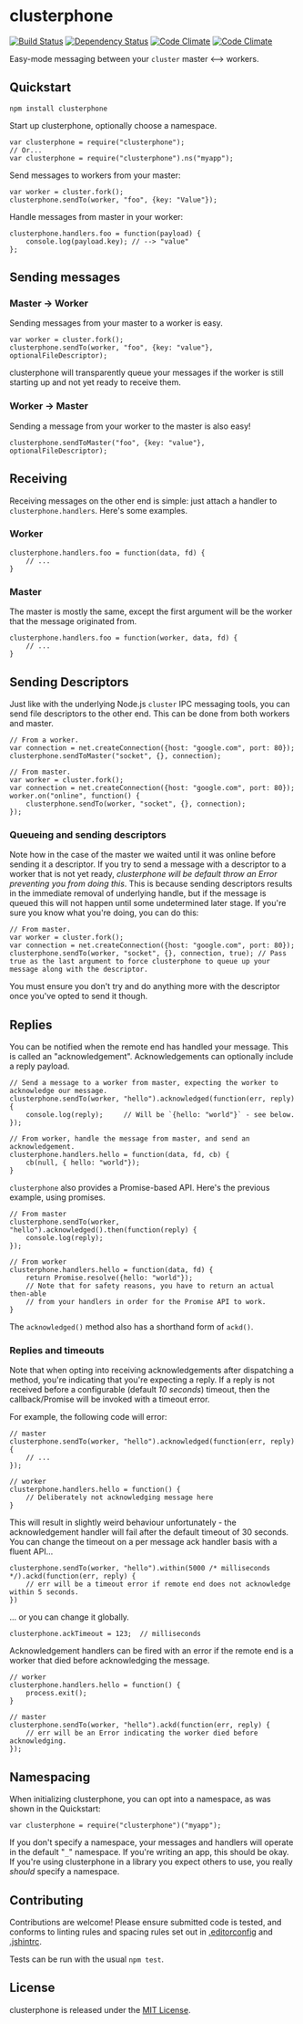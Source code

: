 # clusterphone

[![Build Status](https://travis-ci.org/samcday/clusterphone.svg?branch=master)](https://travis-ci.org/samcday/clusterphone) [![Dependency Status](https://david-dm.org/samcday/clusterphone.svg)](https://david-dm.org/samcday/clusterphone) [![Code Climate](https://codeclimate.com/github/samcday/clusterphone.png)](https://codeclimate.com/github/samcday/clusterphone) [![Code Climate](https://codeclimate.com/github/samcday/clusterphone/coverage.png)](https://codeclimate.com/github/samcday/clusterphone)

Easy-mode messaging between your `cluster` master <--> workers.

## Quickstart

`npm install clusterphone`

Start up clusterphone, optionally choose a namespace.

    var clusterphone = require("clusterphone");
    // Or...
    var clusterphone = require("clusterphone").ns("myapp");

Send messages to workers from your master:

    var worker = cluster.fork();
    clusterphone.sendTo(worker, "foo", {key: "Value"});

Handle messages from master in your worker:

    clusterphone.handlers.foo = function(payload) {
        console.log(payload.key); // --> "value"
    };


## Sending messages

### Master -> Worker

Sending messages from your master to a worker is easy.

    var worker = cluster.fork();
    clusterphone.sendTo(worker, "foo", {key: "value"}, optionalFileDescriptor);

clusterphone will transparently queue your messages if the worker is still starting up and not yet ready to receive them.

### Worker -> Master

Sending a message from your worker to the master is also easy!

    clusterphone.sendToMaster("foo", {key: "value"}, optionalFileDescriptor);


## Receiving

Receiving messages on the other end is simple: just attach a handler to `clusterphone.handlers`. Here's some examples.

### Worker

    clusterphone.handlers.foo = function(data, fd) {
        // ...
    }

### Master

The master is mostly the same, except the first argument will be the worker that the message originated from.

    clusterphone.handlers.foo = function(worker, data, fd) {
        // ...
    }


## Sending Descriptors

Just like with the underlying Node.js `cluster` IPC messaging tools, you can send file descriptors to the other end. This can be done from both workers and master.

    // From a worker.
    var connection = net.createConnection({host: "google.com", port: 80});
    clusterphone.sendToMaster("socket", {}, connection);

    // From master.
    var worker = cluster.fork();
    var connection = net.createConnection({host: "google.com", port: 80});
    worker.on("online", function() {
        clusterphone.sendTo(worker, "socket", {}, connection);
    });

### Queueing and sending descriptors

Note how in the case of the master we waited until it was online before sending it a descriptor. If you try to send a message with a descriptor to a worker that is not yet ready, _clusterphone will be default throw an Error preventing you from doing this_. This is because sending descriptors results in the immediate removal of underlying handle, but if the message is queued this will not happen until some undetermined later stage. If you're sure you know what you're doing, you can do this:

    // From master.
    var worker = cluster.fork();
    var connection = net.createConnection({host: "google.com", port: 80});
    clusterphone.sendTo(worker, "socket", {}, connection, true); // Pass true as the last argument to force clusterphone to queue up your message along with the descriptor.

You must ensure you don't try and do anything more with the descriptor once you've opted to send it though.


## Replies

You can be notified when the remote end has handled your message. This is called an "acknowledgement". Acknowledgements can optionally include a reply payload.

    // Send a message to a worker from master, expecting the worker to acknowledge our message.
    clusterphone.sendTo(worker, "hello").acknowledged(function(err, reply) {
        console.log(reply);     // Will be `{hello: "world"}` - see below.
    });

    // From worker, handle the message from master, and send an acknowledgement.
    clusterphone.handlers.hello = function(data, fd, cb) {
        cb(null, { hello: "world"});
    }

`clusterphone` also provides a Promise-based API. Here's the previous example, using promises.

    // From master
    clusterphone.sendTo(worker, "hello").acknowledged().then(function(reply) {
        console.log(reply);
    });

    // From worker
    clusterphone.handlers.hello = function(data, fd) {
        return Promise.resolve({hello: "world"});
        // Note that for safety reasons, you have to return an actual then-able
        // from your handlers in order for the Promise API to work.
    }

The `acknowledged()` method also has a shorthand form of `ackd()`.

### Replies and timeouts

Note that when opting into receiving acknowledgements after dispatching a method, you're indicating that you're expecting a reply. If a reply is not received before a configurable (default *10 seconds*) timeout, then the callback/Promise will be invoked with a timeout error.

For example, the following code will error:

    // master
    clusterphone.sendTo(worker, "hello").acknowledged(function(err, reply) {
        // ...
    });

    // worker
    clusterphone.handlers.hello = function() {
        // Deliberately not acknowledging message here
    }

This will result in slightly weird behaviour unfortunately - the acknowledgement handler will fail after the default timeout of 30 seconds. You can change the timeout on a per message ack handler basis with a fluent API...

    clusterphone.sendTo(worker, "hello").within(5000 /* milliseconds */).ackd(function(err, reply) {
        // err will be a timeout error if remote end does not acknowledge within 5 seconds.
    })

... or you can change it globally.

    clusterphone.ackTimeout = 123;  // milliseconds

Acknowledgement handlers can be fired with an error if the remote end is a worker that died before acknowledging the message.

    // worker
    clusterphone.handlers.hello = function() {
        process.exit();
    }

    // master
    clusterphone.sendTo(worker, "hello").ackd(function(err, reply) {
        // err will be an Error indicating the worker died before acknowledging.
    });


## Namespacing

When initializing clusterphone, you can opt into a namespace, as was shown in the Quickstart:

    var clusterphone = require("clusterphone")("myapp");

If you don't specify a namespace, your messages and handlers will operate in the default "`_`" namespace. If you're writing an app, this should be okay. If you're using clusterphone in a library you expect others to use, you really *should* specify a namespace.


## Contributing

Contributions are welcome! Please ensure submitted code is tested, and conforms to linting rules and spacing rules set out in [.editorconfig](.editorconfig) and [.jshintrc](.jshintrc).

Tests can be run with the usual `npm test`.


## License 

clusterphone is released under the [MIT License](LICENSE).
